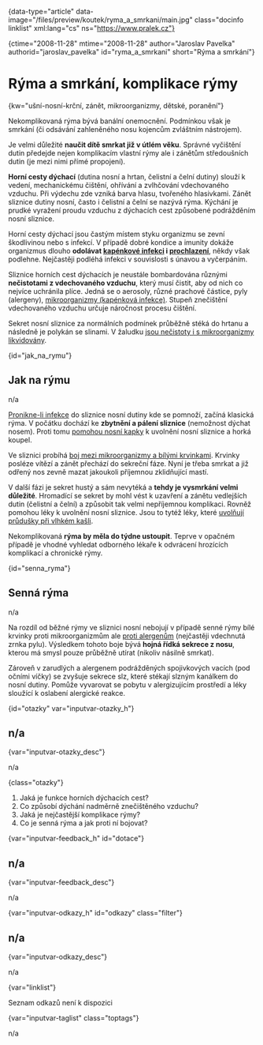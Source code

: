 
{data-type="article" data-image="/files/preview/koutek/ryma\_a\_smrkani/main.jpg" class="docinfo linklist" xml:lang="cs" ns="https://www.pralek.cz"}

{ctime="2008-11-28" mtime="2008-11-28" author="Jaroslav Pavelka" authorid="jaroslav\_pavelka" id="ryma\_a_smrkani" short="Rýma a smrkání"}

# Rýma a smrkání, komplikace rýmy

<!-- generated attribute kw by user_udpatekw.sh on 2019-01-10, do not edit -->

<!-- generated attribute kw by user_udpatekw.sh on 2019-09-22, do not edit -->

{kw="ušní-nosní-krční, zánět, mikroorganizmy, dětské, poranění"}

Nekomplikovaná rýma bývá banální onemocnění. Podmínkou však je smrkání (či odsávání zahleněného nosu kojencům zvláštním nástrojem).

Je velmi důležité **naučit dítě smrkat již v útlém věku**. Správné vyčištění dutin předejde nejen komplikacím vlastní rýmy ale i zánětům středoušních dutin (je mezi nimi přímé propojení).

**Horní cesty dýchací** (dutina nosní a hrtan, čelistní a čelní dutiny) slouží k vedení, mechanickému čištění, ohřívání a zvlhčování vdechovaného vzduchu. Při výdechu zde vzniká barva hlasu, tvořeného hlasivkami. Zánět sliznice dutiny nosní, často i čelistní a čelní se nazývá rýma. Kýchání je prudké vyražení proudu vzduchu z dýchacích cest způsobené podrážděním nosní sliznice.

Horní cesty dýchací jsou častým místem styku organizmu se zevní škodlivinou nebo s infekcí. V případě dobré kondice a imunity dokáže organizmus dlouho **odolávat [kapénkové infekci][1] i [prochlazení][2]**, někdy však podlehne. Nejčastěji podléhá infekci v souvislosti s únavou a vyčerpáním.

Sliznice horních cest dýchacích je neustále bombardována různými **nečistotami z vdechovaného vzduchu**, který musí čistit, aby od nich co nejvíce uchránila plíce. Jedná se o aerosoly, různé prachové částice, pyly (alergeny), [mikroorganizmy (kapénková infekce)][3]. Stupeň znečištění vdechovaného vzduchu určuje náročnost procesu čištění.

Sekret nosní sliznice za normálních podmínek průběžně stéká do hrtanu a následně je polykán se slinami. V žaludku [jsou nečistoty i s mikroorganizmy likvidovány][4].

{id="jak\_na\_rymu"}

## Jak na rýmu

n/a

[Pronikne-li infekce][5] do sliznice nosní dutiny kde se pomnoží, začíná klasická rýma. V počátku dochází ke **zbytnění a pálení sliznice** (nemožnost dýchat nosem). Proti tomu [pomohou nosní kapky][6] k uvolnění nosní sliznice a horká koupel.

Ve sliznici probíhá [boj mezi mikroorganizmy a bílými krvinkami][7]. Krvinky posléze vítězí a zánět přechází do sekreční fáze. Nyní je třeba smrkat a již odřený nos zevně mazat jakoukoli příjemnou zklidňující mastí.

V další fázi je sekret hustý a sám nevytéká a **tehdy je vysmrkání velmi důležité**. Hromadící se sekret by mohl vést k uzavření a zánětu vedlejších dutin (čelistní a čelní) a způsobit tak velmi nepříjemnou komplikaci. Rovněž pomohou léky k uvolnění nosní sliznice. Jsou to tytéž léky, které [uvolňují průdušky při vlhkém kašli][8].

Nekomplikovaná **rýma by měla do týdne ustoupit**. Teprve v opačném případě je vhodné vyhledat odborného lékaře k odvrácení hrozících komplikací a chronické rýmy.

{id="senna_ryma"}

## Senná rýma

n/a

Na rozdíl od běžné rýmy ve sliznici nosní nebojují v případě senné rýmy bílé krvinky proti mikroorganizmům ale [proti alergenům][7] (nejčastěji vdechnutá zrnka pylu). Výsledkem tohoto boje bývá **hojná řídká sekrece z nosu**, kterou má smysl pouze průběžně utírat (nikoliv násilně smrkat).

Zároveň v zarudlých a alergenem podrážděných spojivkových vacích (pod očními víčky) se zvyšuje sekrece slz, které stékají slzným kanálkem do nosní dutiny. Pomůže vyvarovat se pobytu v alergizujícím prostředí a léky sloužící k oslabení alergické reakce.

{id="otazky" var="inputvar-otazky_h"}

## n/a

{var="inputvar-otazky_desc"}

n/a

{class="otazky"}

  1. Jaká je funkce horních dýchacích cest?
  2. Co způsobí dýchání nadměrně znečištěného vzduchu?
  3. Jaká je nejčastější komplikace rýmy?
  4. Co je senná rýma a jak proti ní bojovat?

{var="inputvar-feedback_h" id="dotace"}

## n/a

{var="inputvar-feedback_desc"}

n/a

{var="inputvar-odkazy_h" id="odkazy" class="filter"}

## n/a

{var="inputvar-odkazy_desc"}

n/a

{var="linklist"}

Seznam odkazů není k dispozici

{var="inputvar-taglist" class="toptags"}

n/a

 [1]: chripka
 [2]: teplota
 [3]: mikroorganizmy
 [4]: stravovaci_navyky
 [5]: lecba_zanetu
 [6]: lekove_formy
 [7]: imunita
 [8]: kasel_a_typy_kasle

